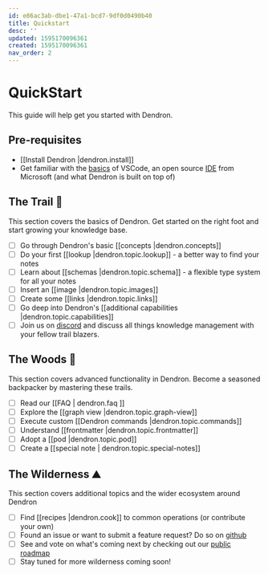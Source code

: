 ```yaml
---
id: e86ac3ab-dbe1-47a1-bcd7-9df0d0490b40
title: Quickstart
desc: ''
updated: 1595170096361
created: 1595170096361
nav_order: 2
---
```

# QuickStart

This guide will help get you started with Dendron. 

## Pre-requisites

- [[Install Dendron |dendron.install]]
- Get familiar with the [basics](https://code.visualstudio.com/docs/editor/codebasics) of VSCode, an open source [IDE](https://www.codecademy.com/articles/what-is-an-ide) from Microsoft (and what Dendron is built on top of) 

## The Trail 🥾

This section covers the basics of Dendron. Get started on the right foot and start growing your knowledge base. 

- [ ] Go through Dendron's basic [[concepts |dendron.concepts]]
- [ ] Do your first [[lookup |dendron.topic.lookup]] - a better way to find your notes
- [ ] Learn about [[schemas |dendron.topic.schema]] - a flexible type system for all your notes
- [ ] Insert an [[image |dendron.topic.images]]
- [ ] Create some [[links |dendron.topic.links]]
- [ ] Go deep into Dendron's [[additional capabilities |dendron.topic.capabilities]]
- [ ] Join us on [discord](https://discord.com/invite/6j85zNX) and discuss all things knowledge management with your fellow trail blazers.

## The Woods 🌲

This section covers advanced functionality in Dendron. Become a seasoned backpacker by mastering these trails.

- [ ] Read our [[FAQ | dendron.faq ]]
- [ ] Explore the [[graph view |dendron.topic.graph-view]]
- [ ] Execute custom [[Dendron commands |dendron.topic.commands]]
- [ ] Understand [[frontmatter |dendron.topic.frontmatter]]
- [ ] Adopt a [[pod |dendron.topic.pod]]
- [ ] Create a [[special note | dendron.topic.special-notes]]

## The Wilderness ⛰️

This section covers additional topics and the wider ecosystem around Dendron

- [ ] Find [[recipes |dendron.cook]] to common operations (or contribute your own)
- [ ] Found an issue or want to submit a feature request? Do so on [github](https://github.com/dendronhq/dendron/issues)
- [ ] See and vote on what's coming next by checking out our [public roadmap](https://github.com/orgs/dendronhq/projects/1)
- [ ] Stay tuned for more wilderness coming soon!
